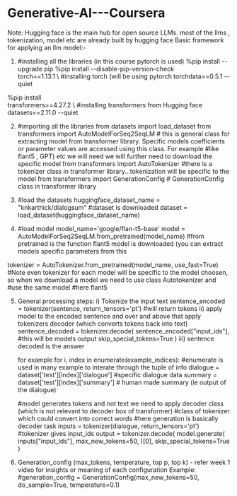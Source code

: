 # Generative-AI---Coursera
Note: Hugging face is the main hub for open source LLMs. most of the llms , tokenization, model etc are already built by hugging face
Basic framework for applying an llm model:-

1)  #installing all the libraries (in this course pytorch is used)
%pip install --upgrade pip
%pip install --disable-pip-version-check \
    torch==1.13.1 \  #installing torch (will be using pytorch
    torchdata==0.5.1 --quiet

%pip install \
    transformers==4.27.2 \ #installing transformers from Hugging face
    datasets==2.11.0  --quiet

2) #importing all the libraries
from datasets import load_dataset
from transformers import AutoModelForSeq2SeqLM # this is general class for extracting model from transformer library. Specific models coefficients or parameter values are accessed using this class. For example                                                   #like flant5 , GPT) etc we will need we will further need to download the specific model 
from transformers import AutoTokenizer  #there is a tokenizer class in transformer library...tokenization will be specific to the model
from transformers import GenerationConfig # GenerationConfig class in transformer library

3) #load the datasets
huggingface_dataset_name = "knkarthick/dialogsum" #dataset is downloaded
dataset = load_dataset(huggingface_dataset_name)

4) #load model
model_name='google/flan-t5-base'
model = AutoModelForSeq2SeqLM.from_pretrained(model_name)  #from pretrained is the function flant5 model is downloaded (you can extract models specific parameters from this

tokenizer = AutoTokenizer.from_pretrained(model_name, use_fast=True)  #Note even tokenizer for each model will be specific to the model choosen, so when we download a model we need to use class Autotokenizer and                                                                       #use the same model #here flant5


5) General processing steps:
       i) Tokenize the input text
       sentence_encoded = tokenizer(sentence, return_tensors='pt') #will return tokens
       ii) apply model to the encoded sentence and over and above that apply tokenizers decoder (which converts tokens back into text)
         sentence_decoded = tokenizer.decode(
                      sentence_encoded["input_ids"],  #this will be models output
                    skip_special_tokens=True
                      )
       iii) sentence decoded is the answer


   for example
   for i, index in enumerate(example_indices):  #enumerate is used in many example to interate through the tuple of info
    dialogue = dataset['test'][index]['dialogue'] #specific dialogue data
    summary = dataset['test'][index]['summary'] # human made summary (ie output of the dialogue)
    
    #model generates tokens and not text we need to apply decoder class (which is not relevant to decoder box of transformer)
    #class of tokenizer which could convert into correct words #here generation is basically decoder task
    inputs = tokenizer(dialogue, return_tensors='pt')  #tokenizer gives input_ids
    output = tokenizer.decode(
        model.generate(
            inputs["input_ids"], 
            max_new_tokens=50,
        )[0], 
        skip_special_tokens=True
    )


6) Generation_config (max_tokens, temperature, top p, top k) - refer week 1 video for insights or meaning of each configuration
Example:
#generation_config = GenerationConfig(max_new_tokens=50, do_sample=True, temperature=0.1)
